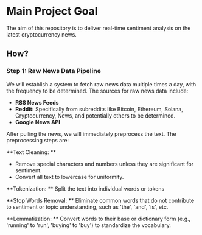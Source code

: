 # Main Project Goal
The aim of this repository is to deliver real-time sentiment analysis on the latest cryptocurrency news.

## How?
### Step 1: Raw News Data Pipeline
We will establish a system to fetch raw news data multiple times a day, with the frequency to be determined. The sources for raw news data include:

- **RSS News Feeds**
- **Reddit:** Specifically from subreddits like Bitcoin, Ethereum, Solana, Cryptocurrency, News, and potentially others to be determined.
- **Google News API**

After pulling the news, we will immediately preprocess the text. The preprocessing steps are:

**Text Cleaning: **
- Remove special characters and numbers unless they are significant for sentiment.
- Convert all text to lowercase for uniformity.

**Tokenization: **
Split the text into individual words or tokens

**Stop Words Removal: **
Eliminate common words that do not contribute to sentiment or topic understanding, such as 'the', 'and', 'is', etc.

**Lemmatization: **
Convert words to their base or dictionary form (e.g., 'running' to 'run', 'buying' to 'buy') to standardize the vocabulary.
